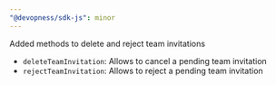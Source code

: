 ```yaml
---
"@devopness/sdk-js": minor
---
```


Added methods to delete and reject team invitations

- `deleteTeamInvitation`: Allows to cancel a pending team invitation
- `rejectTeamInvitation`: Allows to reject a pending team invitation